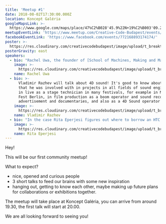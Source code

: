 ```yaml
---
title: 'Meetup #1'
date: 2018-08-02T17:30:00.000Z
location: Koncept Galéria
googleMapsLink: >-
  https://www.google.com/maps/place/47%C2%B028'45.9%22N+19%C2%B003'09.2%22E/@47.479427,19.052546,17z/data=!3m1!4b1!4m5!3m4!1s0x0:0x0!8m2!3d47.479427!4d19.052546
meetupEventLink: 'https://www.meetup.com/Creative-Code-Budapest/events/qnhgzpyxlbdb/'
facebookEventLink: 'https://www.facebook.com/events/772168893174174/'
poster: >-
  https://res.cloudinary.com/creativecodebudapest/image/upload/t_breakthumbnails/v1574806429/cc1/creativecode_1_alr623.jpg
posterGravity: east
speakers:
  - bio: "Rachel Uwa, the founder of [School of Machines, Making and Make-Believe](www.schoolofma.org) and of Creative Code Berlin, an artist, educator, and organiser whose background is in audio engineering and vfx compositing.\r\n\nShe will talk about the human need for creativity or whatever she wants to, she is brilliant."
    image: >-
      https://res.cloudinary.com/creativecodebudapest/image/upload/t_breakthumbnails/v1574806410/cc1/racheluwa_apnoai.jpg
    name: Rachel Uwa
  - bio: >-
      Vladimir Razhev will talk about 4D sound! It's good to know about Vladimir
      that he was involved with in projects in all fields of sound engineering:
      in live as a stage technician in many festivals, for example in Music Tech
      Fest Berlin, in film production as a boom operator and sound recordist for
      advertisement and documentaries, and also as a 4D Sound operator at MONOM.
    image: >-
      https://res.cloudinary.com/creativecodebudapest/image/upload/t_breakthumbnails/v1574806410/cc1/vladrazhev_nntmav.jpg
    name: Vladimir Razhev
  - bio: "In the case Rita Eperjesi figures out where to borrow an HTC Vive with a computer, she will show her VR project, the Surface, if not, she will talk about social VR or clouds.\r\n\nMore about Rita's work [here](www.rita.cloud).\n\nupdate: The HTC Vive VR experience will be provided by the Hungarian Chapter of Internet of People."
    image: >-
      https://res.cloudinary.com/creativecodebudapest/image/upload/t_breakthumbnails/v1574806409/cc1/rita_ftjy8y.jpg
    name: Rita Eperjesi
---
```

Hey!

This will be our first community meetup!

What to expect?

* nice, opened and curious people
* 3 short talks to feed our brains with some new inspiration
* hanging out, getting to know each other, maybe making up future plans for collaborations or exhibitions together.

The meetup will take place at Koncept Galéria, you can arrive from around 19.30, the first talk will start at 20.00.

We are all looking forward to seeing you!

